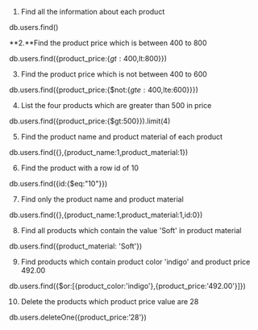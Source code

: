  1. Find all the information about each product

db.users.find()

**2.**Find the product price which is between 400 to 800

db.users.find({product_price:{$gt:400,$lt:800}})

3. Find the product price which is not between 400 to 600

db.users.find({product_price:{$not:{$gte:400,$lte:600}}})

4. List the four products which are greater than 500 in price

db.users.find({product_price:{$gt:500}}).limit(4)

5. Find the product name and product material of each product

db.users.find({},{product_name:1,product_material:1})

6. Find the product with a row id of 10

db.users.find({id:{$eq:"10"}})

7. Find only the product name and product material

db.users.find({},{product_name:1,product_material:1,id:0})

8. Find all products which contain the value 'Soft' in product material

db.users.find({product_material: 'Soft'})

9. Find products which contain product color 'indigo' and product price 492.00

db.users.find({$or:[{product_color:'indigo'},{product_price:'492.00'}]})

10. Delete the products which product price value are 28

db.users.deleteOne({product_price:’28’})
